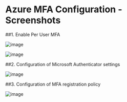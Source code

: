 # Azure MFA Configuration - Screenshots 

##1. Enable Per User MFA 

![image](https://github.com/user-attachments/assets/8f2cde41-263f-4bb8-8339-98ea638079c0)

![image](https://github.com/user-attachments/assets/1a5edc91-f4cc-4fff-b5b2-fec7967df2ad)

##2. Configuration of Microsoft Authenticator settings

![image](https://github.com/user-attachments/assets/2463b5c1-5f1c-4395-82e1-db528800e57f)

##3. Configuration of MFA registration policy 

![image](https://github.com/user-attachments/assets/d540aeea-912a-4a4c-8d57-411a8c3d29b0)
